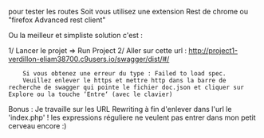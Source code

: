 pour tester les routes Soit vous utilisez une extension Rest de chrome ou "firefox Advanced rest client"

Ou 
la meilleur et simpliste solution c'est :

1/ Lancer le projet => Run Project
2/ Aller sur cette url : http://project1-verdillon-eliam38700.c9users.io/swagger/dist/#/
    
        Si vous obtenez une erreur du type : Failed to load spec.
        Veuillez enlever le https et mettre http dans la barre de recherche de swagger qui pointe le fichier doc.json et cliquer sur Explore ou la touche ‘Entre‘ (avec le clavier)
        
        
        
        
Bonus :
    Je travaille sur les URL Rewriting à fin d'enlever dans l'url le 'index.php' !
    les expressions réguliere ne veulent pas entrer dans mon petit cerveau encore :)